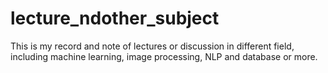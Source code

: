 # lecture_ndother_subject
This is my record and note of lectures or discussion in different field, including machine learning, image processing, NLP and database or more.  

